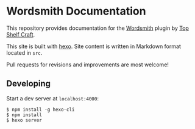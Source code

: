 # Wordsmith Documentation

This repository provides documentation for the [Wordsmith](https://topshelfcraft.com/wordsmith) plugin by [Top Shelf Craft](https://topshelfcraft.com).

This site is built with [hexo](http://hexo.io/). Site content is written in Markdown format located in `src`.

Pull requests for revisions and improvements are most welcome!

## Developing

Start a dev server at `localhost:4000`:

```
$ npm install -g hexo-cli
$ npm install
$ hexo server
```
